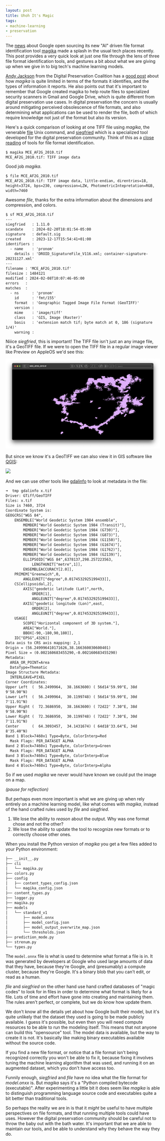 ```yaml
---
layout: post
title: Uhoh It's Magic
tags:
- machine-learning
- preservation
---
```


The [news] about Google open sourcing its new "AI" driven file format identification tool [magika](https://github.com/google/magika) made a splash in the usual tech places recently. This post provides a very quick look at just one file through the lens of three file format identification tools, and gestures a bit about what we are giving up when we give in to big tech's machine learning models.

[Andy Jackson] from the Digital Preservation Coalition has a [good post] about how *magika* is quite limited in terms of the formats it identifies, and the types of information it reports. He also points out that it's important to remember that Google created magika to help route files to specialized security scanners in Gmail and Google Drive, which is quite different from digital preservation use cases. In digital preservation the concern is usually around mitigating perceived obsolescence of file formats, and also determining what applications can be used to render the file, both of which require knowledge not just of the format but also its version.

Here's a quick comparison of looking at one TIFF file using *magika*, the venerable [file] Unix command, and [siegfried] which is a specialized tool developed for the digital preservation community. Think of this as a [close reading] of tools for file format identification.

```
$ magika MCE_AF2G_2010.tif
MCE_AF2G_2010.tif: TIFF image data
```

Good job *magika*.

```
$ file MCE_AF2G_2010.tif
MCE_AF2G_2010.tif: TIFF image data, little-endian, direntries=18, height=3724, bps=230, compression=LZW, PhotometricIntepretation=RGB, width=7460
```

Awesome *file*, thanks for the extra information about the dimensions and compression, and colors.

```
$ sf MCE_AF2G_2010.tif
---
siegfried   : 1.11.0
scandate    : 2024-02-20T18:01:54-05:00
signature   : default.sig
created     : 2023-12-17T15:54:41+01:00
identifiers :
  - name    : 'pronom'
    details : 'DROID_SignatureFile_V116.xml; container-signature-20231127.xml'
---
filename : 'MCE_AF2G_2010.tif'
filesize : 1484121
modified : 2024-02-08T10:07:46-05:00
errors   :
matches  :
  - ns      : 'pronom'
    id      : 'fmt/155'
    format  : 'Geographic Tagged Image File Format (GeoTIFF)'
    version :
    mime    : 'image/tiff'
    class   : 'GIS, Image (Raster)'
    basis   : 'extension match tif; byte match at 0, 186 (signature 1/4)'
    warning :
```

Niiice *siegfried*, this is important! The TIFF file isn't just an any image file, it's a GeoTIFF file. If we were to open the TIFF file in a regular image viewer like Preview on AppleOS we'd see this:

<img class="img-fluid" src="/images/geotiff-preview.png">

But since we know it's a GeoTIFF we can also view it in GIS software like [QGIS]:

<img class="img-fluid" src="/images/geotiff-qgis.png">

And we can use other tools like [gdalinfo] to look at metadata in the file:

```text
➜  tmp gdalinfo x.tif
Driver: GTiff/GeoTIFF
Files: x.tif
Size is 7460, 3724
Coordinate System is:
GEOGCRS["WGS 84",
    ENSEMBLE["World Geodetic System 1984 ensemble",
        MEMBER["World Geodetic System 1984 (Transit)"],
        MEMBER["World Geodetic System 1984 (G730)"],
        MEMBER["World Geodetic System 1984 (G873)"],
        MEMBER["World Geodetic System 1984 (G1150)"],
        MEMBER["World Geodetic System 1984 (G1674)"],
        MEMBER["World Geodetic System 1984 (G1762)"],
        MEMBER["World Geodetic System 1984 (G2139)"],
        ELLIPSOID["WGS 84",6378137,298.257223563,
            LENGTHUNIT["metre",1]],
        ENSEMBLEACCURACY[2.0]],
    PRIMEM["Greenwich",0,
        ANGLEUNIT["degree",0.0174532925199433]],
    CS[ellipsoidal,2],
        AXIS["geodetic latitude (Lat)",north,
            ORDER[1],
            ANGLEUNIT["degree",0.0174532925199433]],
        AXIS["geodetic longitude (Lon)",east,
            ORDER[2],
            ANGLEUNIT["degree",0.0174532925199433]],
    USAGE[
        SCOPE["Horizontal component of 3D system."],
        AREA["World."],
        BBOX[-90,-180,90,180]],
    ID["EPSG",4326]]
Data axis to CRS axis mapping: 2,1
Origin = (56.249996410171626,38.166360030600401)
Pixel Size = (0.002160683455290,-0.002160683455290)
Metadata:
  AREA_OR_POINT=Area
  DataType=Thematic
Image Structure Metadata:
  INTERLEAVE=PIXEL
Corner Coordinates:
Upper Left  (  56.2499964,  38.1663600) ( 56d14'59.99"E, 38d 9'58.90"N)
Lower Left  (  56.2499964,  30.1199748) ( 56d14'59.99"E, 30d 7'11.91"N)
Upper Right (  72.3686950,  38.1663600) ( 72d22' 7.30"E, 38d 9'58.90"N)
Lower Right (  72.3686950,  30.1199748) ( 72d22' 7.30"E, 30d 7'11.91"N)
Center      (  64.3093457,  34.1431674) ( 64d18'33.64"E, 34d 8'35.40"N)
Band 1 Block=7460x1 Type=Byte, ColorInterp=Red
  Mask Flags: PER_DATASET ALPHA
Band 2 Block=7460x1 Type=Byte, ColorInterp=Green
  Mask Flags: PER_DATASET ALPHA
Band 3 Block=7460x1 Type=Byte, ColorInterp=Blue
  Mask Flags: PER_DATASET ALPHA
Band 4 Block=7460x1 Type=Byte, ColorInterp=Alpha
```

So if we used *magika* we never would have known we could put the image on a map.

*(pause for reflection)*

But perhaps even more important is what we are giving up when rely entirely on a machine learning model, like what comes with *magika*, instead of the hand crafted rules used by *file* and *siegfried*.

1. We lose the ability to *reason* about the output. Why was one format chose and not the other?
2. We lose the ability to update the tool to recognize new formats or to correctly choose other ones.

When you install the Python version of *magika* you get a few files added to your Python environment:

```
├── __init__.py
├── cli
│   └── magika.py
├── colors.py
├── config
│   ├── content_types_config.json
│   └── magika_config.json
├── content_types.py
├── logger.py
├── magika.py
├── models
│   └── standard_v1
│       ├── model.onnx
│       ├── model_config.json
│       ├── model_output_overwrite_map.json
│       └── thresholds.json
├── prediction_mode.py
├── strenum.py
└── types.py
```

The `model.onnx` file is what is used to determine what format a file is in. It was generated by developers at Google who used large amounts of data that they have, because they're Google, and (presumably) a compute cluster, because they're Google. It's a binary blob that you can't edit, or read as a human.

*file* and *siegfried* on the other hand use hand crafted databases of "magic codes" to look for in files in order to determine what format is likely for a file. Lots of time and effort have gone into creating and maintaining them. The rules aren't perfect, or complete, but we do know how update them.

We don't know all the details yet about how Google built their model, but it's quite unlikely that the dataset they used is going to be made publicly available. I guess it's possible, but even then you will need compute resources to be able to run the modeling itself. This means that not anyone can build this "opensource" tool. The model data is available, but the way to create it is not. It's basically like making binary executables available without the source code.

If you find a new file format, or notice that a file format isn't being recognized correctly you won't be able to fix it, because fixing it involves tuning the machine learning algorithm that was used, and running it on an augmented dataset, which you don't have access too.

Funnily enough, *siegfried* and *file* have no idea what the file format for *model.onxx* is. But *magika* says it's a "Python compiled bytecode (executable)". After experimenting a little bit it does seem like *magika* is able to distinguish programming language source code and executables quite a bit better than traditional tools.

So perhaps the reality we are in is that it *might* be useful to have multiple perspectives on file formats, and that running multiple tools could have uses. However the digital preservation community should be careful not to throw the baby out with the bath water. It's important that we are able to maintain our tools, and be able to understand why they behave the way they do.

[news]: https://opensource.googleblog.com/2024/02/magika-ai-powered-fast-and-efficient-file-type-identification.html
[file]: https://en.wikipedia.org/wiki/File_(command) 
[Andy Jackson]: https://digipres.club/@anj/111966343349680486
[siegfried]: https://www.itforarchivists.com/siegfried
[QGIS]: https://qgis.org/en/site/
[onnxruntime]: https://github.com/microsoft/onnxruntime
[close reading]: https://en.wikipedia.org/wiki/Close_reading
[gdalinfo]: https://gdal.org/programs/gdalinfo.html
[good post]: https://anjackson.net/2024/02/20/a-first-look-at-magika/
